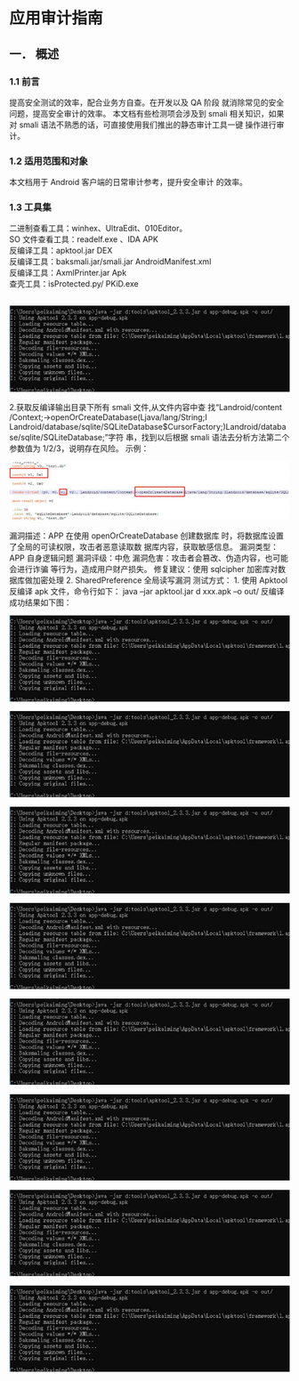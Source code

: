 # 应用审计指南

## 一． 概述 

### 1.1 前言 

提高安全测试的效率，配合业务方自查。在开发以及 QA 阶段 就消除常见的安全问题，提高安全审计的效率。 本文档有些检测项会涉及到 smali 相关知识，如果对 smali 语法不熟悉的话，可直接使用我们推出的静态审计工具一键 操作进行审计。 

### 1.2 适用范围和对象 

本文档用于 Android 客户端的日常审计参考，提升安全审计 的效率。 

### 1.3 工具集 

二进制查看工具：winhex、UltraEdit、010Editor。   
SO 文件查看工具：readelf.exe 、IDA APK   
反编译工具：apktool.jar DEX   
反编译工具：baksmali.jar/smali.jar AndroidManifest.xml   
反编译工具：AxmlPrinter.jar Apk   
查壳工具：isProtected.py/ PKiD.exe 

## 

![](../../../.gitbook/assets/image%20%281018%29.png)

2.获取反编译输出目录下所有 smali 文件,从文件内容中查 找“Landroid/content /Context;-&gt;openOrCreateDatabase\(Ljava/lang/String;I Landroid/database/sqlite/SQLiteDatabase$CursorFactory;\)Landroid/database/sqlite/SQLiteDatabase;”字符 串，找到以后根据 smali 语法去分析方法第二个参数值为 1/2/3，说明存在风险。 示例：

![](../../../.gitbook/assets/image%20%281049%29.png)

漏洞描述：APP 在使用 openOrCreateDatabase 创建数据库 时，将数据库设置了全局的可读权限，攻击者恶意读取数 据库内容，获取敏感信息。 漏洞类型：APP 自身逻辑问题 漏洞评级：中危 漏洞危害：攻击者会篡改、伪造内容，也可能会进行诈骗 等行为，造成用户财产损失。 修复建议：使用 sqlcipher 加密库对数据库做加密处理 2. SharedPreference 全局读写漏洞 测试方式： 1. 使用 Apktool 反编译 apk 文件，命令行如下： java –jar apktool.jar d xxx.apk –o out/ 反编译成功结果如下图：

![](../../../.gitbook/assets/image%20%281018%29.png)



![](../../../.gitbook/assets/image%20%281018%29.png)

![](../../../.gitbook/assets/image%20%281018%29.png)

![](../../../.gitbook/assets/image%20%281018%29.png)

![](../../../.gitbook/assets/image%20%281018%29.png)

![](../../../.gitbook/assets/image%20%281018%29.png)

![](../../../.gitbook/assets/image%20%281018%29.png)

![](../../../.gitbook/assets/image%20%281018%29.png)

